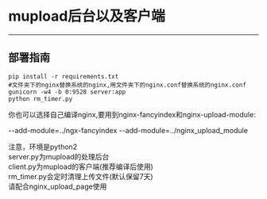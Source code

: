 # mupload后台以及客户端

------

## 部署指南

```shell
pip install -r requirements.txt
#文件夹下的nginx替换系统的nginx,用文件夹下的nginx.conf替换系统的nginx.conf
gunicorn -w4 -b 0:9528 server:app
python rm_timer.py

```
你也可以选择自己编译nginx,要用到nginx-fancyindex和nginx-upload-module:   

--add-module=../ngx-fancyindex --add-module=../nginx_upload_module    

注意，环境是python2   
server.py为mupload的处理后台     
client.py为mupload的客户端(推荐编译后使用)    
rm_timer.py会定时清理上传文件(默认保留7天)     
请配合nginx_upload_page使用   
